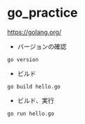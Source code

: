 # go_practice

https://golang.org/

- バージョンの確認
```
go version
```
- ビルド
```
go build hello.go
```
- ビルド、実行
```
go run hello.go
```
